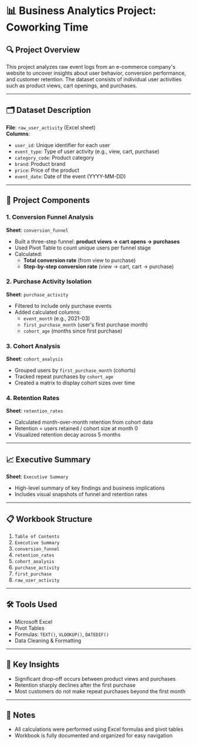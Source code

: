 # 📊 Business Analytics Project: Coworking Time

## 🔍 Project Overview

This project analyzes raw event logs from an e-commerce company's website to uncover insights about user behavior, conversion performance, and customer retention. The dataset consists of individual user activities such as product views, cart openings, and purchases.

---

## 🗂 Dataset Description

**File**: `raw_user_activity` (Excel sheet)  
**Columns**:
- `user_id`: Unique identifier for each user
- `event_type`: Type of user activity (e.g., view, cart, purchase)
- `category_code`: Product category
- `brand`: Product brand
- `price`: Price of the product
- `event_date`: Date of the event (YYYY-MM-DD)

---

## 🚀 Project Components

### 1. Conversion Funnel Analysis
**Sheet**: `conversion_funnel`  
- Built a three-step funnel: **product views → cart opens → purchases**
- Used Pivot Table to count unique users per funnel stage
- Calculated:
  - **Total conversion rate** (from view to purchase)
  - **Step-by-step conversion rate** (view → cart, cart → purchase)

### 2. Purchase Activity Isolation
**Sheet**: `purchase_activity`  
- Filtered to include only purchase events  
- Added calculated columns:
  - `event_month` (e.g., 2021-03)
  - `first_purchase_month` (user's first purchase month)
  - `cohort_age` (months since first purchase)

### 3. Cohort Analysis
**Sheet**: `cohort_analysis`  
- Grouped users by `first_purchase_month` (cohorts)
- Tracked repeat purchases by `cohort_age`
- Created a matrix to display cohort sizes over time

### 4. Retention Rates
**Sheet**: `retention_rates`  
- Calculated month-over-month retention from cohort data
- Retention = users retained / cohort size at month 0
- Visualized retention decay across 5 months

---

## 📈 Executive Summary

**Sheet**: `Executive Summary`  
- High-level summary of key findings and business implications  
- Includes visual snapshots of funnel and retention rates

---

## 📋 Workbook Structure

1. `Table of Contents`
2. `Executive Summary`
3. `conversion_funnel`
4. `retention_rates`
5. `cohort_analysis`
6. `purchase_activity`
7. `first_purchase`
8. `raw_user_activity`

---

## 🛠 Tools Used

- Microsoft Excel
- Pivot Tables
- Formulas: `TEXT()`, `VLOOKUP()`, `DATEDIF()`
- Data Cleaning & Formatting

---

## 🧠 Key Insights

- Significant drop-off occurs between product views and purchases
- Retention sharply declines after the first purchase
- Most customers do not make repeat purchases beyond the first month

---

## 📌 Notes

- All calculations were performed using Excel formulas and pivot tables
- Workbook is fully documented and organized for easy navigation


